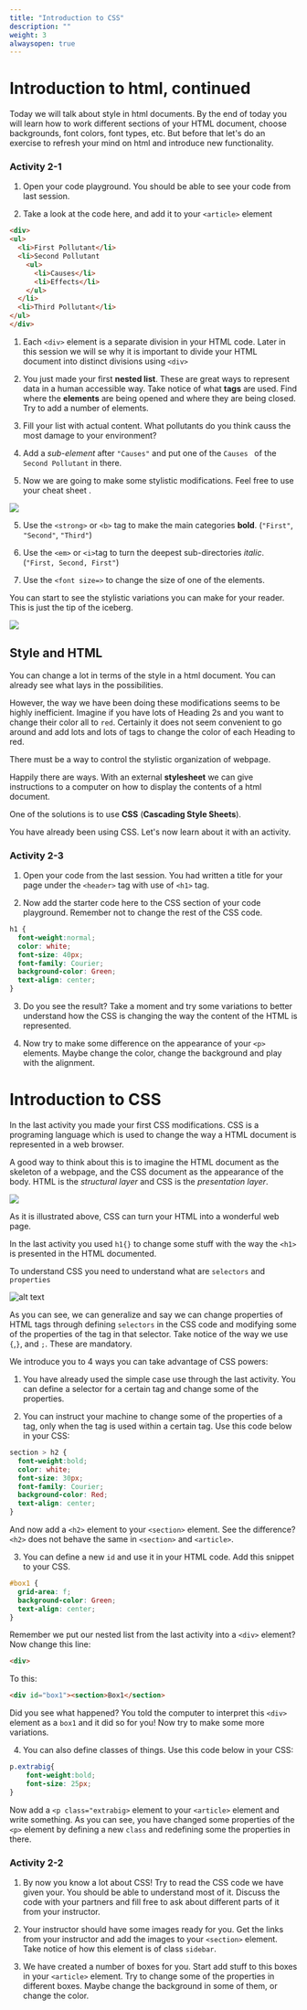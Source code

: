 ```yaml
---
title: "Introduction to CSS"
description: ""
weight: 3
alwaysopen: true
---
```


# Introduction to html, continued

Today we will talk about style in html documents. By the end of today you will learn how to work different sections of your HTML document, choose backgrounds, font colors, font types, etc. But before that let's do an exercise to refresh your mind on html and introduce new functionality.

### Activity 2-1

1. Open your code playground. You should be able to see your code from last session.

2. Take a look at the code here, and add it to your `<article>` element

```html
<div>
<ul>
  <li>First Pollutant</li>
  <li>Second Pollutant
    <ul>
      <li>Causes</li>
      <li>Effects</li>
    </ul>
  </li>
  <li>Third Pollutant</li>
</ul>
</div>
```

1. Each `<div>` element is a separate division in your HTML code. Later in this session we will se why it is important to divide your HTML document into distinct divisions using `<div>`

3. You just made your first **nested list**. These are great ways to represent data in a human accessible way. Take notice of what **tags** are used. Find where the **elements** are being opened and where they are being closed. Try to add a number of elements.

4. Fill your list with actual content. What pollutants do you think causs the most damage to your environment?

3. Add a *sub-element* after `"Causes"` and put one of the `Causes ` of the `Second Pollutant` in there.

4. Now we are going to make some stylistic modifications. Feel free to use your cheat sheet .

![](./images/tags.jpg)

5. Use the `<strong>` or `<b>` tag to make the main categories **bold**. (`"First"`, `"Second"`, `"Third"`)

6. Use the `<em>` or `<i>`tag to turn the deepest sub-directories *italic*. (`"First, Second, First"`)

7. Use the `<font size=>` to change the size of one of the elements.

You can start to see the stylistic variations you can make for your reader. This is just the tip of the iceberg.

![](./images/html-meme.jpg)

## Style and HTML

You can change a lot in terms of the style in a html document. You can already see what lays in the possibilities.

However, the way we have been doing these modifications seems to be highly inefficient. Imagine if you have lots of Heading 2s and you want to change their color all to `red`. Certainly it does not seem convenient to go around and add lots and lots of tags to change the color of each Heading to red.

There must be a way to control the stylistic organization of webpage.

Happily there are ways. With an external **stylesheet** we can give instructions to a computer on how to display the contents of a html document.

One of the solutions is to use **CSS** (**Cascading Style Sheets**).

You have already been using CSS. Let's now learn about it with an activity.

### Activity 2-3

1. Open your code from the last session. You had written a title for your page under the `<header>` tag with use of `<h1>` tag.

2. Now add the starter code here to the CSS section of your code playground. Remember not to change the rest of the CSS code.

```css
h1 {
  font-weight:normal;
  color: white;
  font-size: 40px;
  font-family: Courier;
  background-color: Green;
  text-align: center;
}
```

3. Do you see the result? Take a moment and try some variations to better understand how the CSS is changing the way the content of the HTML is represented.

4. Now try to make some difference on the appearance of your `<p>` elements. Maybe change the color, change the background and play with the alignment.

# Introduction to CSS

In the last activity you made your first CSS modifications. CSS is a programing language which is used to change the way a HTML document is represented in a web browser.

A good way to think about this is to imagine the HTML document as the skeleton of a webpage, and the CSS document as the appearance of the body. HTML is the *structural layer* and CSS is the *presentation layer*.

![](./images/html-css.png)

As it is illustrated above, CSS can turn your HTML into a wonderful web page.

In the last activity you used `h1{}` to change some stuff with the way the `<h1>` is presented in the HTML documented.

To understand CSS you need to understand what are `selectors` and `properties`

![alt text](./images/css-syntax.jpg)

As you can see, we can generalize and say we can change properties of HTML tags through defining `selectors` in the CSS code and modifying some of the properties of the tag in that selector.
Take notice of the way we use `{`,`}`, and `;`. These are mandatory.

We introduce you to 4 ways you can take advantage of CSS powers:

1. You have already used the simple case use through the last activity. You can define a selector for a certain tag and change some of the properties.

2. You can instruct your machine to change some of the properties of a tag, only when the tag is used within a certain tag. Use this code below in your CSS:

```css
section > h2 {
  font-weight:bold;
  color: white;
  font-size: 30px;
  font-family: Courier;
  background-color: Red;
  text-align: center;
}
```

And now add a `<h2>` element to your `<section>` element. See the difference? `<h2>` does not behave the same in `<section>` and `<article>`.

3. You can define a new `id` and use it in your HTML code. Add this snippet to your CSS.

```css
#box1 {
  grid-area: f;
  background-color: Green;
  text-align: center;
}
```
Remember we put our nested list from the last activity into a `<div>` element?
Now change this line:

```html
<div>
```

To this:

```html
<div id="box1"><section>Box1</section>
```

Did you see what happened?
You told the computer to interpret this `<div>` element as a `box1` and it did so for you! Now try to make some more variations.

4. You can also define classes of things. Use this code below in your CSS:

```css
p.extrabig{
    font-weight:bold;
    font-size: 25px;
}
```

Now add a `<p class="extrabig>` element to your `<article>` element and write something. As you can see, you have changed some properties of the `<p>` element by defining a new `class` and redefining some the properties in there.

### Activity 2-2

1. By now you know a lot about CSS! Try to read the CSS code we have given your. You should be able to understand most of it. Discuss the code with your partners and fill free to ask about different parts of it from your instructor.

2. Your instructor should have some images ready for you. Get the links from your instructor and add the images to your `<section>` element. Take notice of how this element is of class `sidebar`.

3. We have created a number of boxes for you. Start add stuff to this boxes in your `<article>` element. Try to change some of the properties in different boxes. Maybe change the background in some of them, or change the color.
